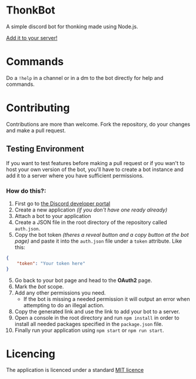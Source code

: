# ThonkBot

A simple discord bot for thonking made using Node.js.

[Add it to your server!](https://discord.com/oauth2/authorize?&client_id=492017860068114444&scope=bot&permissions=201427968)

# Commands
Do a `!help` in a channel or in a dm to the bot directly for help and commands.

# Contributing
Contributions are more than welcome. Fork the repository, do your changes and make a pull request.

## Testing Environment
If you want to test features before making a pull request or if you wan't to 
host your own version of the bot, you'll have to create a bot instance and add 
it to a server where you have sufficient permissions.

### How do this?:
 1. First go to [the Discord developer portal](https://discord.com/developers/applications)
 2. Create a new application *(if you don't have one ready already)*
 3. Attach a bot to your application
 4. Create a JSON file in the root directory of the repository called
 `auth.json`. 
 5. Copy the bot token *(theres a reveal button and a copy 
 button at the bot page)* and paste it into the `auth.json` file under a 
 `token` attribute. Like this:
```json
{
    "token": "Your token here"
}
```
 5. Go back to your bot page and head to the **OAuth2** page.
 6. Mark the *bot* scope.
 7. Add any other permissions you need.
    - If the bot is missing a needed permission it will output an error when attempting to do an illegal action.
 8. Copy the generated link and use the link to add your bot to a server.
 9. Open a console in the root directory and run `npm install` in order to 
 install all needed packages specified in the `package.json` file.
 10. Finally run your application using `npm start` or `npm run start`.

# Licencing
The application is licenced under a standard [MIT licence](LICENCE)
